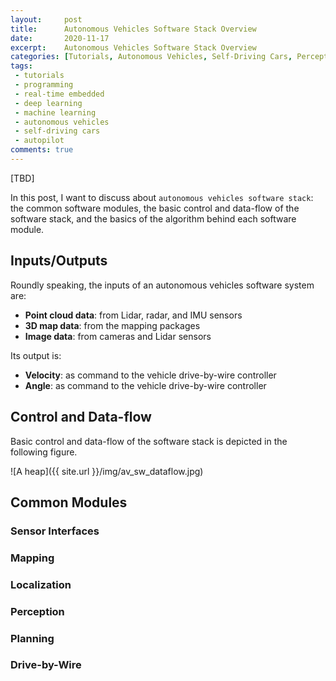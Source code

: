 ```yaml
---
layout:     post
title:      Autonomous Vehicles Software Stack Overview
date:       2020-11-17
excerpt:    Autonomous Vehicles Software Stack Overview
categories: [Tutorials, Autonomous Vehicles, Self-Driving Cars, Perception, Localization, Motion Planning, Control, Real-time Embedded Programming]
tags:
 - tutorials
 - programming
 - real-time embedded
 - deep learning
 - machine learning
 - autonomous vehicles
 - self-driving cars
 - autopilot
comments: true
---
```

[TBD]

In this post, I want to discuss about `autonomous vehicles software stack`: the common software modules, the basic control and data-flow of the software stack, and the basics of the algorithm behind each software module.

## Inputs/Outputs

Roundly speaking, the inputs of an autonomous vehicles software system are:
* __Point cloud data__: from Lidar, radar, and IMU sensors
* __3D map data__: from the mapping packages
* __Image data__: from cameras and Lidar sensors

Its output is:
* __Velocity__: as command to the vehicle drive-by-wire controller
* __Angle__: as command to the vehicle drive-by-wire controller

## Control and Data-flow

Basic control and data-flow of the software stack is depicted in the following figure.

![A heap]({{ site.url }}/img/av_sw_dataflow.jpg)

## Common Modules

### Sensor Interfaces

### Mapping

### Localization

### Perception

### Planning

### Drive-by-Wire
